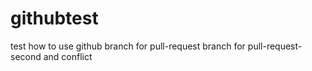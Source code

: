 # githubtest
 test how to use github
 branch for pull-request
 branch for pull-request-second and conflict